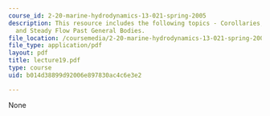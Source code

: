 ```yaml
---
course_id: 2-20-marine-hydrodynamics-13-021-spring-2005
description: This resource includes the following topics - Corollaries, Model Testing,
  and Steady Flow Past General Bodies.
file_location: /coursemedia/2-20-marine-hydrodynamics-13-021-spring-2005/b014d38899d92006e897830ac4c6e3e2_lecture19.pdf
file_type: application/pdf
layout: pdf
title: lecture19.pdf
type: course
uid: b014d38899d92006e897830ac4c6e3e2

---
```

None